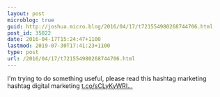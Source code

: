 ```yaml
---
layout: post
microblog: true
guid: http://joshua.micro.blog/2016/04/17/t721554980268744706.html
post_id: 35822
date: 2016-04-17T15:24:47+1100
lastmod: 2019-07-30T17:41:23+1100
type: post
url: /2016/04/17/t721554980268744706.html
---
```

I'm trying to do something useful, please read this hashtag marketing hashtag digital marketing  [t.co/sCLyKyWRl...](https://t.co/sCLyKyWRlq)

